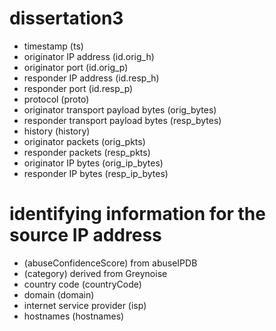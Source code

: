 # dissertation3

- timestamp (ts)
- originator IP address (id.orig_h)
- originator port (id.orig_p)
- responder IP address (id.resp_h)
- responder port (id.resp_p)
- protocol (proto)
- originator transport payload bytes (orig_bytes)
- responder transport payload bytes (resp_bytes)
- history (history)
- originator packets (orig_pkts)
- responder packets (resp_pkts)
- originator IP bytes (orig_ip_bytes)
- responder IP bytes (resp_ip_bytes)
# identifying information for the source IP address
- (abuseConfidenceScore) from abuseIPDB
- (category) derived from Greynoise
- country code (countryCode)
- domain (domain)
- internet service provider (isp)
- hostnames (hostnames)
